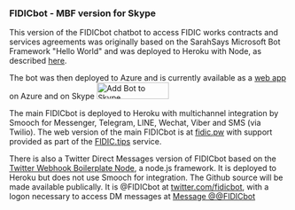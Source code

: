 <h3>FIDICbot - MBF version for Skype</h3>

This version of the FIDICbot chatbot to access FIDIC works contracts and services agreements was originally based on the SarahSays Microsoft Bot Framework "Hello World" and was deployed to Heroku with Node, as described <a href="https://github.com/boswellp/BotFramework">here</a>.

The bot was then deployed to Azure and is currently available as a <a href="http://fidicbot.azurewebsites.net/">web app</a> on Azure and on Skype <img alt="Add Bot to Skype" height="30" width="130" src="https://secure.skypeassets.com/content/dam/scom/images/add-bot-button/add-to-skype-buttons02-28px.png" />

The main FIDICbot is deployed to Heroku with multichannel integration by Smooch for Messenger, Telegram, LINE, Wechat, Viber  and SMS (via Twilio). The web version of the main FIDICbot is at <a href="http://fidic.pw">fidic.pw</a> with support provided as part of the <a href="http://fidic.tips/">FIDIC.tips</a> service.

There is also a Twitter Direct Messages version of FIDICbot based on the <a href="https://github.com/twitterdev/twitter-webhook-boilerplate-node">Twitter Webhook Boilerplate Node</a>, a node.js framework. It is deployed to Heroku but does not use Smooch for integration. The Github source will be made available publically. It is @FIDICbot at <a href="https://twitter.com/fidicbot/">twitter.com/fidicbot</a>, with a logon necessary to access DM messages at <a href="https://twitter.com/messages/compose?recipient_id=759383192247861248" class="twitter-dm-button" data-screen-name="@FIDICbot" data-show-count="false">Message @@FIDICbot</a><script async src="//platform.twitter.com/widgets.js" charset="utf-8"></script>

